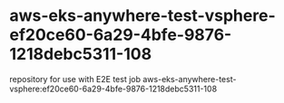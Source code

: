 # aws-eks-anywhere-test-vsphere-ef20ce60-6a29-4bfe-9876-1218debc5311-108
repository for use with E2E test job aws-eks-anywhere-test-vsphere:ef20ce60-6a29-4bfe-9876-1218debc5311-108
